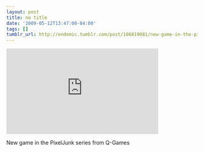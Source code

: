 ```yaml
---
layout: post
title: no title
date: '2009-05-12T13:47:00-04:00'
tags: []
tumblr_url: http://endemic.tumblr.com/post/106819081/new-game-in-the-pixeljunk-series-from-q-games
---
```

<iframe width="400" height="225" id="youtube_iframe" src="https://www.youtube.com/embed/9EbsMtEv2CE?feature=oembed&amp;enablejsapi=1&amp;origin=http://safe.txmblr.com&amp;wmode=opaque" frameborder="0" allowfullscreen></iframe>  

New game in the PixelJunk series from Q-Games

